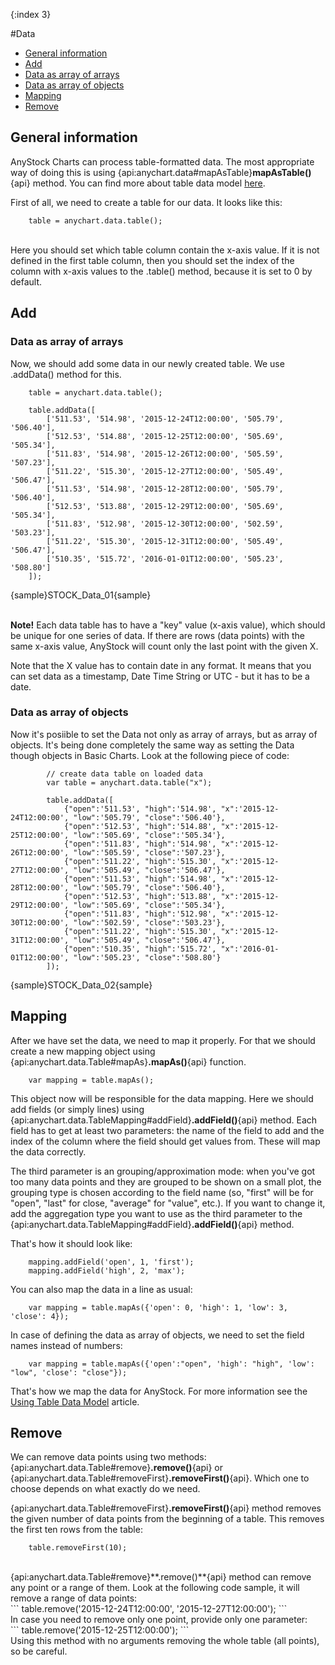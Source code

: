 {:index 3}

#Data

* [General information](#general_information)
* [Add](#add)
 * [Data as array of arrays](#data_as_array_of_arrays)
 * [Data as array of objects](#data_as_array_of_objects)
* [Mapping](#mapping)
* [Remove](#remove)

## General information
AnyStock Charts can process table-formatted data. The most appropriate way of doing this is using {api:anychart.data#mapAsTable}**mapAsTable()**{api} method. You can find more about table data model [here](../Working_with_Data/Using_Table_Data_Model).

First of all, we need to create a table for our data. It looks like this:
<br>
```
	table = anychart.data.table();
```
<br>
Here you should set which table column contain the x-axis value. If it is not defined in the first table column, then you should set the index of the column with x-axis values to the .table() method, because it is set to 0 by default.

## Add

### Data as array of arrays

Now, we should add some data in our newly created table. We use .addData() method for this.

```
	table = anychart.data.table();
	
	table.addData([
		['511.53', '514.98', '2015-12-24T12:00:00', '505.79', '506.40'],
        ['512.53', '514.88', '2015-12-25T12:00:00', '505.69', '505.34'],
        ['511.83', '514.98', '2015-12-26T12:00:00', '505.59', '507.23'],
        ['511.22', '515.30', '2015-12-27T12:00:00', '505.49', '506.47'],
        ['511.53', '514.98', '2015-12-28T12:00:00', '505.79', '506.40'],
        ['512.53', '513.88', '2015-12-29T12:00:00', '505.69', '505.34'],
        ['511.83', '512.98', '2015-12-30T12:00:00', '502.59', '503.23'],
        ['511.22', '515.30', '2015-12-31T12:00:00', '505.49', '506.47'],
        ['510.35', '515.72', '2016-01-01T12:00:00', '505.23', '508.80']
	]);
```

{sample}STOCK\_Data\_01{sample}

<br>**Note!** Each data table has to have a "key" value (x-axis value), which should be unique for one series of data. If there are rows (data points) with the same x-axis value, AnyStock will count only the last point with the given X.

Note that the X value has to contain date in any format. It means that you can set data as a timestamp, Date Time String or UTC - but it has to be a date.


### Data as array of objects

Now it's posiible to set the Data not only as array of arrays, but as array of objects. It's being done completely the same way as setting the Data though objects in Basic Charts. Look at the following piece of code:

```
		// create data table on loaded data
        var table = anychart.data.table("x");

        table.addData([
            {"open":'511.53', "high":'514.98', "x":'2015-12-24T12:00:00', "low":'505.79', "close":'506.40'},
            {"open":'512.53', "high":'514.88', "x":'2015-12-25T12:00:00', "low":'505.69', "close":'505.34'},
            {"open":'511.83', "high":'514.98', "x":'2015-12-26T12:00:00', "low":'505.59', "close":'507.23'},
            {"open":'511.22', "high":'515.30', "x":'2015-12-27T12:00:00', "low":'505.49', "close":'506.47'},
            {"open":'511.53', "high":'514.98', "x":'2015-12-28T12:00:00', "low":'505.79', "close":'506.40'},
            {"open":'512.53', "high":'513.88', "x":'2015-12-29T12:00:00', "low":'505.69', "close":'505.34'},
            {"open":'511.83', "high":'512.98', "x":'2015-12-30T12:00:00', "low":'502.59', "close":'503.23'},
            {"open":'511.22', "high":'515.30', "x":'2015-12-31T12:00:00', "low":'505.49', "close":'506.47'},
            {"open":'510.35', "high":'515.72', "x":'2016-01-01T12:00:00', "low":'505.23', "close":'508.80'}
        ]);

```

{sample}STOCK\_Data\_02{sample}


## Mapping

After we have set the data, we need to map it properly. For that we should create a new mapping object using {api:anychart.data.Table#mapAs}**.mapAs()**{api} function. 

```
	var mapping = table.mapAs();
```

This object now will be responsible for the data mapping. Here we should add fields (or simply lines) using {api:anychart.data.TableMapping#addField}**.addField()**{api} method. Each field has to get at least two parameters: the name of the field to add and the index of the column where the field should get values from. These will map the data correctly.

The third parameter is an grouping/approximation mode: when you've got too many data points and they are grouped to be shown on a small plot, the grouping type is chosen according to the field name (so, "first" will be for "open", "last" for close, "average" for "value", etc.). If you want to change it, add the aggregation type you want to use as the third parameter to the {api:anychart.data.TableMapping#addField}**.addField()**{api} method.

That's how it should look like:

```
	mapping.addField('open', 1, 'first');
	mapping.addField('high', 2, 'max');
```

You can also map the data in a line as usual:

```
	var mapping = table.mapAs({'open': 0, 'high': 1, 'low': 3, 'close': 4});
```

In case of defining the data as array of objects, we need to set the field names instead of numbers:

```
	var mapping = table.mapAs({'open':"open", 'high': "high", 'low': "low", 'close': "close"});
```

That's how we map the data for AnyStock. For more information see the [Using Table Data Model](../Working_with_Data/Using_Table_Data_Model) article.

## Remove

We can remove data points using two methods: {api:anychart.data.Table#remove}**.remove()**{api} or {api:anychart.data.Table#removeFirst}**.removeFirst()**{api}. 
Which one to choose depends on what exactly do we need.

 {api:anychart.data.Table#removeFirst}**.removeFirst()**{api} method removes the given number of data points from the beginning of a table. This removes the first ten rows from the table:
<br>
```
	table.removeFirst(10);
```
<br>
  {api:anychart.data.Table#remove}**.remove()**{api} method can remove any point or a range of them. Look at the following code sample, it will remove a range of data points:
<br>
```
	table.remove('2015-12-24T12:00:00', '2015-12-27T12:00:00');
```
<br>
In case you need to remove only one point, provide only one parameter:
<br>
```
	table.remove('2015-12-25T12:00:00');
```
<br>
Using this method with no arguments  removing the whole table (all points), so be careful.
